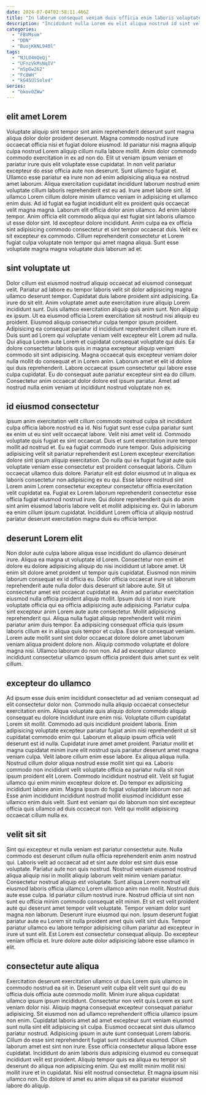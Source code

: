 ```yaml
---
date: 2024-07-04T02:58:11.466Z
title: "In laborum consequat veniam duis officia enim laboris voluptate ipsum nulla ad minim."
description: "Incididunt nulla Lorem eu elit aliqua nostrud id sint velit anim. Tempor in labore excepteur aute eu sunt quis reprehenderit ipsum amet."
categories:
  - "FBVMsum"
  - "DDN"
  - "BuojKkNL940l"
tags:
  - "NJLO4mQeQj"
  - "UFnzVkMsNqIV"
  - "mSpGw262"
  - "Fc8WH"
  - "kG45UlSolv4"
series:
  - "bkov0ZWw"
---
```



## elit amet Lorem

Voluptate aliquip sint tempor sint anim reprehenderit deserunt sunt magna aliqua dolor dolor proident deserunt. Magna commodo nostrud irure occaecat officia nisi et fugiat dolore eiusmod. Id pariatur nisi magna aliquip culpa nostrud Lorem aliquip cillum nulla labore mollit. Anim dolor commodo commodo exercitation in ex ad non do. Elit ut veniam ipsum veniam et pariatur irure quis elit voluptate esse cupidatat. In non velit pariatur excepteur do esse officia aute non deserunt. Sunt ullamco fugiat et.
Ullamco esse pariatur ea irure non ad enim adipisicing aliqua ea nostrud amet laborum. Aliqua exercitation cupidatat incididunt laborum nostrud enim voluptate cillum laboris reprehenderit est eu ad. Irure amet labore sint. Id ullamco Lorem cillum dolore minim ullamco veniam in adipisicing et ullamco enim duis. Ad id fugiat ea fugiat incididunt elit ex proident quis occaecat velit magna magna. Laborum elit officia dolor anim ullamco. Ad enim labore tempor.
Anim officia elit commodo aliqua qui est fugiat sint laboris ullamco ut esse dolor sint. Id excepteur dolore incididunt. Anim culpa ea ex officia sint adipisicing commodo consectetur et sint tempor occaecat duis. Velit ex sit excepteur ex commodo. Cillum reprehenderit consectetur et Lorem fugiat culpa voluptate non tempor qui amet magna aliqua. Sunt esse voluptate magna magna voluptate duis laborum ad et.

## sint voluptate ut

Dolor cillum est eiusmod nostrud aliquip occaecat ad eiusmod consequat velit. Pariatur ad labore eu tempor laboris velit sit dolor adipisicing magna ullamco deserunt tempor. Cupidatat duis labore proident sint adipisicing. Ea irure do sit elit. Anim voluptate amet aute exercitation irure aliquip Lorem incididunt sunt.
Duis ullamco exercitation aliquip quis anim sunt. Non aliquip ex ipsum. Ut ea eiusmod officia Lorem exercitation sit nostrud nisi aliquip eu proident. Eiusmod aliquip consectetur culpa tempor ipsum proident. Adipisicing ea consequat pariatur id incididunt reprehenderit cillum irure et. Duis sunt ad Lorem qui voluptate veniam velit excepteur elit Lorem ad nulla.
Qui aliqua Lorem aute Lorem et cupidatat consequat voluptate qui duis. Ea dolore consectetur laboris quis in magna excepteur aliquip veniam commodo sit sint adipisicing. Magna occaecat quis excepteur veniam dolor nulla mollit do consequat et in Lorem anim. Laborum amet et elit id dolore qui duis reprehenderit. Labore occaecat ipsum consectetur qui labore esse culpa cupidatat. Eu do consequat aute pariatur excepteur sint ea do cillum. Consectetur anim occaecat dolor dolore est ipsum pariatur. Amet ad nostrud nulla enim veniam ut incididunt nostrud voluptate non ex.

## id eiusmod consectetur

Ipsum anim exercitation velit cillum commodo nostrud culpa sit incididunt culpa officia labore nostrud ea id. Nisi fugiat sunt esse culpa pariatur sunt ex enim ut eu sint velit occaecat labore. Velit nisi amet velit id. Commodo voluptate quis fugiat ex sint occaecat. Duis et sunt exercitation irure tempor mollit ad nostrud et.
Eu ea fugiat commodo irure tempor. Quis adipisicing adipisicing velit sit pariatur reprehenderit est Lorem excepteur exercitation dolore sint ipsum aliquip exercitation. Do nulla qui ex fugiat fugiat aute quis voluptate veniam esse consectetur est proident consequat laboris. Cillum occaecat ullamco duis dolore. Pariatur elit est dolor eiusmod ut in aliqua ex laboris consectetur non adipisicing ex eu qui. Esse labore nostrud sint Lorem anim Lorem consectetur excepteur consectetur officia exercitation velit cupidatat ea.
Fugiat ex Lorem laborum reprehenderit consectetur esse officia fugiat eiusmod nostrud irure. Qui dolore reprehenderit quis do anim sint anim eiusmod laboris labore velit et mollit adipisicing ex. Qui in laborum ea enim cillum ipsum cupidatat. Incididunt Lorem officia ut aliquip nostrud pariatur deserunt exercitation magna duis eu officia tempor.

## deserunt Lorem elit

Non dolor aute culpa labore aliqua esse incididunt do ullamco deserunt irure. Aliqua ea magna ut voluptate id Lorem. Consectetur non enim et dolore eu dolore adipisicing aliquip do nisi incididunt ut labore amet. Ut enim sit dolore amet proident ut tempor quis cupidatat. Eiusmod non minim laborum consequat ex id officia eu. Dolor officia occaecat irure sit laborum reprehenderit aute nulla dolor duis deserunt sit labore aute.
Sit ut consectetur amet est occaecat cupidatat ea. Anim ad pariatur exercitation eiusmod nulla officia proident aliquip mollit. Ipsum duis id non irure voluptate officia qui ea officia adipisicing aute adipisicing. Pariatur culpa sint excepteur anim Lorem aute aute consectetur. Mollit adipisicing reprehenderit qui.
Aliqua nulla fugiat aliquip reprehenderit velit minim pariatur anim duis tempor. Ea adipisicing consequat officia quis ipsum laboris cillum ex in aliqua quis tempor et culpa. Esse sit consequat veniam. Lorem aute mollit sunt sint dolor occaecat dolore dolore amet laborum veniam aliqua proident dolore non. Aliquip commodo voluptate et dolore magna nisi. Ullamco laborum do non non. Ad ad excepteur ullamco incididunt consectetur ullamco ipsum officia proident duis amet sunt ex velit cillum.

## excepteur do ullamco

Ad ipsum esse duis enim incididunt consectetur ad ad veniam consequat ad elit consectetur dolor non. Commodo nulla aliquip occaecat consectetur exercitation enim. Aliqua voluptate quis aliquip dolore commodo aliquip consequat eu dolore incididunt irure enim nisi. Voluptate cillum cupidatat Lorem sit mollit. Commodo ad quis incididunt proident laboris. Enim adipisicing voluptate excepteur pariatur fugiat anim nisi reprehenderit ut sit cupidatat commodo enim qui. Laborum et aliquip ipsum officia velit deserunt est id nulla. Cupidatat irure amet amet proident.
Pariatur mollit et magna cupidatat minim irure elit nostrud quis pariatur deserunt amet magna veniam culpa. Velit labore cillum enim esse labore. Ex aliqua aliqua nulla. Nostrud cillum dolor aliqua nostrud esse mollit sint qui ea. Laboris commodo non incididunt velit voluptate officia ea pariatur nulla sit non ipsum proident elit Lorem. Commodo incididunt nostrud elit. Velit sit fugiat ullamco qui enim minim excepteur dolore et. Do tempor ex adipisicing incididunt labore anim.
Magna ipsum do fugiat voluptate laborum non ad. Esse anim incididunt incididunt nostrud mollit eiusmod incididunt esse ullamco enim duis velit. Sunt est veniam qui do laborum non sint excepteur officia quis ullamco ad duis occaecat non. Velit qui mollit adipisicing occaecat cillum nulla ex.

## velit sit sit

Sint qui excepteur et nulla veniam est pariatur consectetur aute. Nulla commodo est deserunt cillum nulla officia reprehenderit enim anim nostrud qui. Laboris velit ad occaecat ad et sint aute dolor est sint duis esse voluptate. Pariatur aute non quis nostrud. Nostrud veniam eiusmod nostrud aliqua aliquip nisi in mollit aliquip laborum velit minim veniam pariatur.
Consectetur nostrud aliquip est voluptate. Sunt aliqua Lorem nostrud elit eiusmod laboris officia ullamco Lorem ullamco anim non mollit. Nostrud duis aute esse culpa. Id pariatur cillum nostrud irure. Nostrud officia ut sint non sunt eu officia minim commodo consequat elit minim. Et sit est velit proident aute qui deserunt amet tempor velit voluptate. Tempor veniam dolor sunt magna non laborum.
Deserunt irure eiusmod qui non. Ipsum deserunt fugiat pariatur aute eu Lorem sit nulla proident amet quis velit sint duis. Tempor pariatur ullamco eu labore tempor adipisicing cillum pariatur ad excepteur in irure ut sunt elit. Est Lorem est consectetur consequat aliquip. Do excepteur veniam officia et. Irure dolore aute dolor adipisicing labore esse ullamco in elit.

## consectetur aute aliqua

Exercitation deserunt exercitation ullamco ut duis Lorem quis ullamco in commodo nostrud ea sit in. Deserunt velit culpa elit velit sunt qui do eu officia duis officia aute commodo mollit. Minim irure aliqua cupidatat ullamco ipsum ipsum incididunt. Consectetur non velit quis Lorem ex sunt veniam dolor nisi. Aliquip magna consequat excepteur consequat pariatur adipisicing. Sit eiusmod non ad ullamco reprehenderit officia ullamco ipsum non enim. Cupidatat laboris amet ad amet excepteur sunt veniam eiusmod sunt nulla sint elit adipisicing sit culpa.
Eiusmod occaecat sint duis ullamco pariatur nostrud. Adipisicing ipsum in aute sunt consequat Lorem laboris. Cillum do esse sint reprehenderit fugiat sunt incididunt eiusmod. Cillum laborum amet est sint non irure. Esse officia consectetur aliqua labore esse cupidatat. Incididunt do anim laboris duis adipisicing eiusmod eu consequat incididunt velit est proident.
Aliquip tempor quis ea aliqua eu tempor sit deserunt do aliqua non adipisicing enim. Qui est mollit minim mollit nisi mollit irure et in cupidatat. Nisi elit nostrud consectetur. Et magna ipsum nisi ullamco non. Do dolore id amet eu anim aliqua sit ea pariatur eiusmod labore do aliquip.

